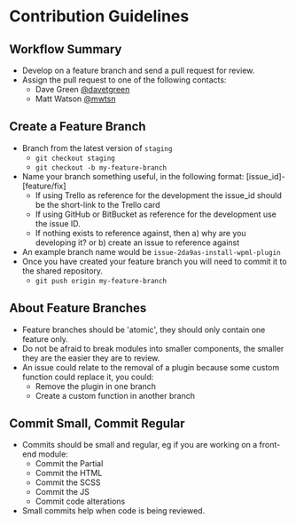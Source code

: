 # Contribution Guidelines

## Workflow Summary

* Develop on a feature branch and send a pull request for review.
* Assign the pull request to one of the following contacts:
	* Dave Green [@davetgreen](https://github.com/@davetgreen)
	* Matt Watson [@mwtsn](https://github.com/@mwtsn)

## Create a Feature Branch

* Branch from the latest version of `staging`
	* `git checkout staging`
	* `git checkout -b my-feature-branch`
* Name your branch something useful, in the following format: [issue_id]-[feature/fix]
	* If using Trello as reference for the development the issue_id should be the short-link to the Trello card
	* If using GitHub or BitBucket as reference for the development use the issue ID.
	* If nothing exists to reference against, then a) why are you developing it? or b) create an issue to reference against
* An example branch name would be `issue-2da9as-install-wpml-plugin`
* Once you have created your feature branch you will need to commit it to the shared repository.
	* `git push origin my-feature-branch`

## About Feature Branches

* Feature branches should be 'atomic', they should only contain one feature only.
* Do not be afraid to break modules into smaller components, the smaller they are the easier they are to review.
* An issue could relate to the removal of a plugin because some custom function could replace it, you could:
	* Remove the plugin in one branch
	* Create a custom function in another branch

## Commit Small, Commit Regular

* Commits should be small and regular, eg if you are working on a front-end module:
	* Commit the Partial
	* Commit the HTML
	* Commit the SCSS
	* Commit the JS
	* Commit code alterations
* Small commits help when code is being reviewed.
